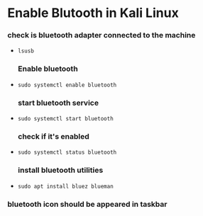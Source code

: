 # Enable Blutooth in Kali Linux
  ### check is bluetooth adapter connected to the machine
- 
  ```  
  lsusb 
  ```
  ### Enable bluetooth
-
  ```  
  sudo systemctl enable bluetooth
  ```
  ### start bluetooth service
- 
  ```  
  sudo systemctl start bluetooth
  ```
  ### check if it's enabled
- 
  ```  
  sudo systemctl status bluetooth
  ```
  ### install bluetooth utilities

- 
  ```  
  sudo apt install bluez blueman
  ```

### bluetooth icon should be appeared in taskbar
